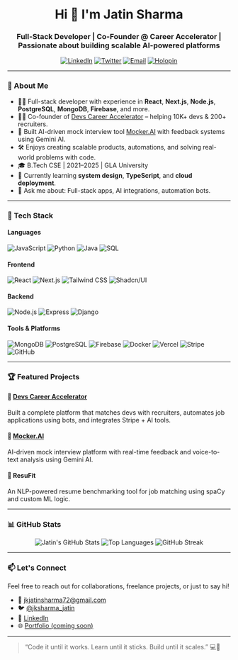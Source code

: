 <h1 align="center">Hi 👋 I'm Jatin Sharma</h1>
<h3 align="center">Full-Stack Developer | Co-Founder @ Career Accelerator | Passionate about building scalable AI-powered platforms</h3>

<p align="center">
  <a href="https://linkedin.com/in/jatin-sharma-82121217a" target="_blank"><img alt="LinkedIn" src="https://img.shields.io/badge/LinkedIn-blue?style=flat-square&logo=linkedin"></a>
  <a href="https://twitter.com/jksharma_jatin" target="_blank"><img alt="Twitter" src="https://img.shields.io/badge/Twitter-%231DA1F2.svg?style=flat-square&logo=twitter&logoColor=white"></a>
  <a href="mailto:jkjatinsharma72@gmail.com"><img alt="Email" src="https://img.shields.io/badge/Email-red?style=flat-square&logo=gmail&logoColor=white"></a>
  <a href="https://holopin.io/@jkjatinsharma72"><img alt="Holopin" src="https://holopin.me/jkjatinsharma72"></a>
</p>

---

### 🚀 About Me

- 🧑‍💻 Full-stack developer with experience in **React**, **Next.js**, **Node.js**, **PostgreSQL**, **MongoDB**, **Firebase**, and more.
- 👨‍💼 Co-founder of [Devs Career Accelerator](https://devscareeraccelerator.com) – helping 10K+ devs & 200+ recruiters.
- 🤖 Built AI-driven mock interview tool [Mocker.AI](https://github.com/MrtitaniumJ/Mocker.AI) with feedback systems using Gemini AI.
- 🛠️ Enjoys creating scalable products, automations, and solving real-world problems with code.
- 🎓 B.Tech CSE | 2021–2025 | GLA University
- 🌱 Currently learning **system design**, **TypeScript**, and **cloud deployment**.
- 💬 Ask me about: Full-stack apps, AI integrations, automation bots.

---

### 🧩 Tech Stack

#### Languages  
![JavaScript](https://img.shields.io/badge/-JavaScript-black?style=flat-square&logo=javascript)
![Python](https://img.shields.io/badge/-Python-black?style=flat-square&logo=python)
![Java](https://img.shields.io/badge/-Java-black?style=flat-square&logo=java)
![SQL](https://img.shields.io/badge/-SQL-black?style=flat-square&logo=postgresql)

#### Frontend  
![React](https://img.shields.io/badge/-React-black?style=flat-square&logo=react)
![Next.js](https://img.shields.io/badge/-Next.js-black?style=flat-square&logo=next.js)
![Tailwind CSS](https://img.shields.io/badge/-TailwindCSS-black?style=flat-square&logo=tailwind-css)
![Shadcn/UI](https://img.shields.io/badge/-shadcn/ui-black?style=flat-square)

#### Backend  
![Node.js](https://img.shields.io/badge/-Node.js-black?style=flat-square&logo=node.js)
![Express](https://img.shields.io/badge/-Express-black?style=flat-square&logo=express)
![Django](https://img.shields.io/badge/-Django-black?style=flat-square&logo=django)

#### Tools & Platforms  
![MongoDB](https://img.shields.io/badge/-MongoDB-black?style=flat-square&logo=mongodb)
![PostgreSQL](https://img.shields.io/badge/-PostgreSQL-black?style=flat-square&logo=postgresql)
![Firebase](https://img.shields.io/badge/-Firebase-black?style=flat-square&logo=firebase)
![Docker](https://img.shields.io/badge/-Docker-black?style=flat-square&logo=docker)
![Vercel](https://img.shields.io/badge/-Vercel-black?style=flat-square&logo=vercel)
![Stripe](https://img.shields.io/badge/-Stripe-black?style=flat-square&logo=stripe)
![GitHub](https://img.shields.io/badge/-GitHub-black?style=flat-square&logo=github)

---

### 🏆 Featured Projects

#### 🔹 [Devs Career Accelerator](https://devscareeraccelerator.com)  
Built a complete platform that matches devs with recruiters, automates job applications using bots, and integrates Stripe + AI tools.

#### 🔹 [Mocker.AI](https://github.com/MrtitaniumJ/Mocker.AI)  
AI-driven mock interview platform with real-time feedback and voice-to-text analysis using Gemini AI.

#### 🔹 ResuFit  
An NLP-powered resume benchmarking tool for job matching using spaCy and custom ML logic.

---

### 📊 GitHub Stats

<p align="center">
  <img src="https://github-readme-stats.vercel.app/api?username=MrtitaniumJ&show_icons=true&theme=github_dark" alt="Jatin's GitHub Stats" />
  <img src="https://github-readme-stats.vercel.app/api/top-langs/?username=MrtitaniumJ&layout=compact&theme=github_dark" alt="Top Languages" />
  <img src="https://github-readme-streak-stats.herokuapp.com/?user=MrtitaniumJ&theme=github-dark" alt="GitHub Streak" />
</p>

---

### 📫 Let's Connect

Feel free to reach out for collaborations, freelance projects, or just to say hi!

- 📧 jkjatinsharma72@gmail.com  
- 🐦 [@jksharma_jatin](https://twitter.com/jksharma_jatin)  
- 💼 [LinkedIn](https://www.linkedin.com/in/jatin-sharma-82121217a/)  
- 🌐 [Portfolio (coming soon)](https://devscareeraccelerator.com)

---

> “Code it until it works. Learn until it sticks. Build until it scales.” 💻🚀
